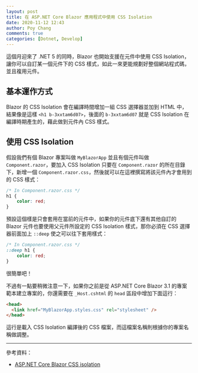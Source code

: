 ```yaml
---
layout: post
title: 在 ASP.NET Core Blazor 應用程式中使用 CSS Isolation
date: 2020-11-12 12:43
author: Poy Chang
comments: true
categories: [Dotnet, Develop]
---
```


這個月迎來了 .NET 5 的同時，Blazor 也開始支援在元件中使用 CSS Isolation，讓你可以自訂某一個元件下的 CSS 樣式，如此一來更能規劃好整個網站程式碼，並且複用元件。

## 基本運作方式

Blazor 的 CSS Isolation 會在編譯時間增加一組 CSS 選擇器並加到 HTML 中，結果像是這樣 `<h1 b-3xxtam6d07>`，後面的 `b-3xxtam6d07` 就是 CSS Isolation 在編譯時期產生的，藉此做到元件內 CSS 樣式。

## 使用 CSS Isolation

假設我們有個 Blazor 專案叫做 `MyBlazorApp` 並且有個元件叫做 `Component.razor`，要加入 CSS Isolation 只要在 `Component.razor` 的所在目錄下，新增一個 `Component.razor.css`，然後就可以在這裡撰寫將該元件內才會用到的 CSS 樣式：

```css
/* In Component.razor.css */
h1 {
    color: red;
}
```

預設這個樣是只會套用在當前的元件中，如果你的元件底下還有其他自訂的 Blazor 元件也要使用父元件所設定的 CSS Isolation 樣式，那你必須在 CSS 選擇器前面加上 `::deep` 使之可以往下套用樣式：

```css
/* In Component.razor.css */
::deep h1 {
    color: red;
}
```

很簡單吧！

不過有一點要稍微注意一下，如果你之前是從 ASP.NET Core Blazor 3.1 的專案範本建立專案的，你還需要在 `_Host.cshtml` 的 `head` 區段中增加下面這行：

```html
<head>
  <link href="MyBlazorApp.styles.css" rel="stylesheet" />
</head>
```

這行是載入 CSS Isolation 編譯後的 CSS 檔案，而這檔案名稱則根據你的專案名稱做調整。

----------

參考資料：

* [ASP.NET Core Blazor CSS isolation](https://docs.microsoft.com/en-us/aspnet/core/blazor/components/css-isolation)


